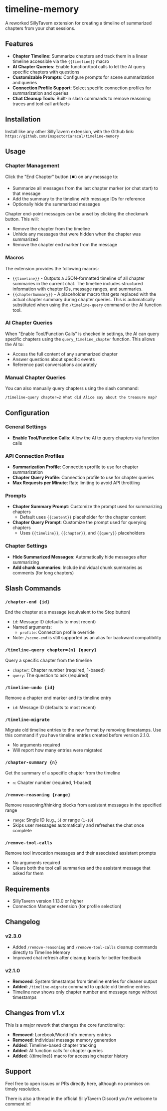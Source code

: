 # timeline-memory

A reworked SillyTavern extension for creating a timeline of summarized chapters from your chat sessions.

## Features

- **Chapter Timeline**: Summarize chapters and track them in a linear timeline accessible via the `{{timeline}}` macro
- **AI Chapter Queries**: Enable function/tool calls to let the AI query specific chapters with questions
- **Customizable Prompts**: Configure prompts for scene summarization and queries
- **Connection Profile Support**: Select specific connection profiles for summarization and queries
- **Chat Cleanup Tools**: Built-in slash commands to remove reasoning traces and tool call artifacts

## Installation

Install like any other SillyTavern extension, with the Github link: `https://github.com/InspectorCaracal/timeline-memory`

## Usage

### Chapter Management

Click the "End Chapter" button (⏹️) on any message to:
- Summarize all messages from the last chapter marker (or chat start) to that message
- Add the summary to the timeline with message IDs for reference
- Optionally hide the summarized messages

Chapter end-point messages can be unset by clicking the checkmark button. This will:
- Remove the chapter from the timeline
- Unhide any messages that were hidden when the chapter was summarized
- Remove the chapter end marker from the message

### Macros

The extension provides the following macros:

- `{{timeline}}` - Outputs a JSON-formatted timeline of all chapter summaries in the current chat. The timeline includes structured information with chapter IDs, message ranges, and summaries.
- `{{chapterSummary}}` - A placeholder macro that gets replaced with the actual chapter summary during chapter queries. This is automatically substituted when using the `/timeline-query` command or the AI function tool.

### AI Chapter Queries

When "Enable Tool/Function Calls" is checked in settings, the AI can query specific chapters using the `query_timeline_chapter` function. This allows the AI to:
- Access the full content of any summarized chapter
- Answer questions about specific events
- Reference past conversations accurately

### Manual Chapter Queries

You can also manually query chapters using the slash command:
```
/timeline-query chapter=2 What did Alice say about the treasure map?
```

## Configuration

### General Settings
- **Enable Tool/Function Calls**: Allow the AI to query chapters via function calls

### API Connection Profiles
- **Summarization Profile**: Connection profile to use for chapter summarization
- **Chapter Query Profile**: Connection profile to use for chapter queries
- **Max Requests per Minute**: Rate limiting to avoid API throttling

### Prompts
- **Chapter Summary Prompt**: Customize the prompt used for summarizing chapters
  - Default uses `{{content}}` placeholder for the chapter content
- **Chapter Query Prompt**: Customize the prompt used for querying chapters
  - Uses `{{timeline}}`, `{{chapter}}`, and `{{query}}` placeholders

### Chapter Settings
- **Hide Summarized Messages**: Automatically hide messages after summarizing
- **Add chunk summaries**: Include individual chunk summaries as comments (for long chapters)

## Slash Commands

### `/chapter-end {id}`
End the chapter at a message (equivalent to the Stop button)
- `id`: Message ID (defaults to most recent)
- Named arguments:
  - `profile`: Connection profile override
- Note: `/scene-end` is still supported as an alias for backward compatibility

### `/timeline-query chapter={n} {query}`
Query a specific chapter from the timeline
- `chapter`: Chapter number (required, 1-based)
- `query`: The question to ask (required)

### `/timeline-undo {id}`
Remove a chapter end marker and its timeline entry
- `id`: Message ID (defaults to most recent)

### `/timeline-migrate`
Migrate old timeline entries to the new format by removing timestamps. Use this command if you have timeline entries created before version 2.1.0.
- No arguments required
- Will report how many entries were migrated

### `/chapter-summary {n}`
Get the summary of a specific chapter from the timeline
- `n`: Chapter number (required, 1-based)

### `/remove-reasoning {range}`
Remove reasoning/thinking blocks from assistant messages in the specified range
- `range`: Single ID (e.g., `5`) or range (`1-10`)
- Skips user messages automatically and refreshes the chat once complete

### `/remove-tool-calls`
Remove tool invocation messages and their associated assistant prompts
- No arguments required
- Clears both the tool call summaries and the assistant message that asked for them

## Requirements

- SillyTavern version 1.13.0 or higher
- Connection Manager extension (for profile selection)

## Changelog

### v2.3.0
- Added `/remove-reasoning` and `/remove-tool-calls` cleanup commands directly to Timeline Memory
- Improved chat refresh after cleanup toasts for better feedback

### v2.1.0
- **Removed**: System timestamps from timeline entries for cleaner output
- **Added**: `/timeline-migrate` command to update old timeline entries
- Timeline now shows only chapter number and message range without timestamps

## Changes from v1.x

This is a major rework that changes the core functionality:
- **Removed**: Lorebook/World Info memory entries
- **Removed**: Individual message memory generation
- **Added**: Timeline-based chapter tracking
- **Added**: AI function calls for chapter queries
- **Added**: {{timeline}} macro for accessing chapter history

## Support

Feel free to open issues or PRs directly here, although no promises on timely resolution.

There is also a thread in the official SillyTavern Discord you're welcome to comment in!
